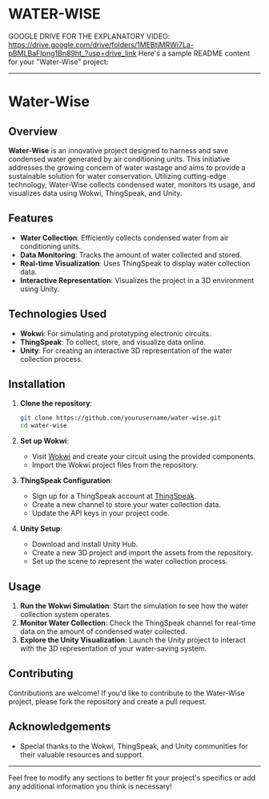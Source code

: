 # WATER-WISE

GOOGLE DRIVE FOR THE EXPLANATORY VIDEO:
https://drive.google.com/drive/folders/1MEBtjMRWi7La-pBMLBaFIpng1Bn89ht_?usp=drive_link
Here's a sample README content for your "Water-Wise" project:

---

# Water-Wise

## Overview

**Water-Wise** is an innovative project designed to harness and save condensed water generated by air conditioning units. This initiative addresses the growing concern of water wastage and aims to provide a sustainable solution for water conservation. Utilizing cutting-edge technology, Water-Wise collects condensed water, monitors its usage, and visualizes data using Wokwi, ThingSpeak, and Unity.

## Features

- **Water Collection**: Efficiently collects condensed water from air conditioning units.
- **Data Monitoring**: Tracks the amount of water collected and stored.
- **Real-time Visualization**: Uses ThingSpeak to display water collection data.
- **Interactive Representation**: Visualizes the project in a 3D environment using Unity.

## Technologies Used

- **Wokwi**: For simulating and prototyping electronic circuits.
- **ThingSpeak**: To collect, store, and visualize data online.
- **Unity**: For creating an interactive 3D representation of the water collection process.

## Installation

1. **Clone the repository**:
   ```bash
   git clone https://github.com/yourusername/water-wise.git
   cd water-wise
   ```

2. **Set up Wokwi**:
   - Visit [Wokwi](https://wokwi.com/) and create your circuit using the provided components.
   - Import the Wokwi project files from the repository.

3. **ThingSpeak Configuration**:
   - Sign up for a ThingSpeak account at [ThingSpeak](https://thingspeak.com/).
   - Create a new channel to store your water collection data.
   - Update the API keys in your project code.

4. **Unity Setup**:
   - Download and install Unity Hub.
   - Create a new 3D project and import the assets from the repository.
   - Set up the scene to represent the water collection process.

## Usage

1. **Run the Wokwi Simulation**: Start the simulation to see how the water collection system operates.
2. **Monitor Water Collection**: Check the ThingSpeak channel for real-time data on the amount of condensed water collected.
3. **Explore the Unity Visualization**: Launch the Unity project to interact with the 3D representation of your water-saving system.

## Contributing

Contributions are welcome! If you'd like to contribute to the Water-Wise project, please fork the repository and create a pull request.



## Acknowledgements

- Special thanks to the Wokwi, ThingSpeak, and Unity communities for their valuable resources and support.

---

Feel free to modify any sections to better fit your project's specifics or add any additional information you think is necessary!
